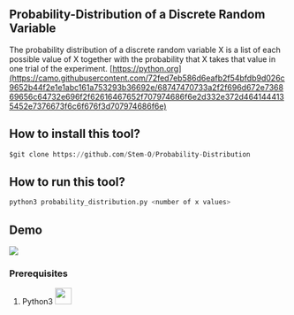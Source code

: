 ## Probability-Distribution of a Discrete Random Variable
The probability distribution of a discrete random variable X is a list of each possible value of X together with the probability that X takes that value in one trial of the experiment.
[https://python.org](https://camo.githubusercontent.com/72fed7eb586d6eafb2f54bfdb9d026c9652b44f2e1e1abc161a753293b36692e/68747470733a2f2f696d672e736869656c64732e696f2f62616467652f707974686f6e2d332e372d4641444135452e7376673f6c6f676f3d707974686f6e)

## How to install this tool?
```py
$git clone https://github.com/Stem-O/Probability-Distribution
```
## How to run this tool?
```py
python3 probability_distribution.py <number of x values>
```
## Demo
<img src="https://i.ibb.co/f97WsZY/Screenshot-2022-02-19-22-46-38.png">

### Prerequisites
1. Python3 <img src="https://upload.wikimedia.org/wikipedia/commons/thumb/c/c3/Python-logo-notext.svg/1200px-Python-logo-notext.svg.png" width="30px">
